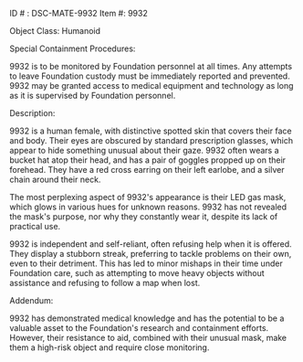 ID # : DSC-MATE-9932
Item #: 9932

Object Class: Humanoid

Special Containment Procedures:

9932 is to be monitored by Foundation personnel at all times. Any attempts to leave Foundation custody must be immediately reported and prevented. 9932 may be granted access to medical equipment and technology as long as it is supervised by Foundation personnel.

Description:

9932 is a human female, with distinctive spotted skin that covers their face and body. Their eyes are obscured by standard prescription glasses, which appear to hide something unusual about their gaze. 9932 often wears a bucket hat atop their head, and has a pair of goggles propped up on their forehead. They have a red cross earring on their left earlobe, and a silver chain around their neck.

The most perplexing aspect of 9932's appearance is their LED gas mask, which glows in various hues for unknown reasons. 9932 has not revealed the mask's purpose, nor why they constantly wear it, despite its lack of practical use.

9932 is independent and self-reliant, often refusing help when it is offered. They display a stubborn streak, preferring to tackle problems on their own, even to their detriment. This has led to minor mishaps in their time under Foundation care, such as attempting to move heavy objects without assistance and refusing to follow a map when lost.

Addendum:

9932 has demonstrated medical knowledge and has the potential to be a valuable asset to the Foundation's research and containment efforts. However, their resistance to aid, combined with their unusual mask, make them a high-risk object and require close monitoring.